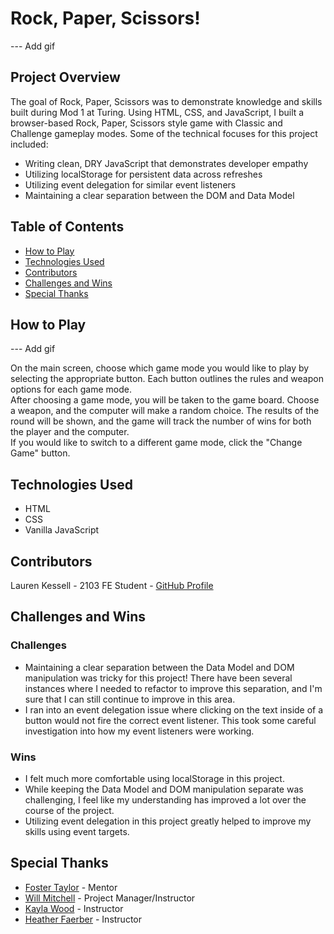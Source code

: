 # Rock, Paper, Scissors!

--- Add gif

## Project Overview

  The goal of Rock, Paper, Scissors was to demonstrate knowledge and skills built during Mod 1 at Turing. Using HTML, CSS, and JavaScript, I built a browser-based Rock, Paper, Scissors style game with Classic and Challenge gameplay modes. Some of the technical focuses for this project included:
  - Writing clean, DRY JavaScript that demonstrates developer empathy
  - Utilizing localStorage for persistent data across refreshes
  - Utilizing event delegation for similar event listeners
  - Maintaining a clear separation between the DOM and Data Model

## Table of Contents
  - <a href="#how-to-play">How to Play</a>
  - <a href="#technologies-used">Technologies Used</a>
  - <a href="#contributors">Contributors</a>
  - <a href="#challenges-wins">Challenges and Wins</a>
  - <a href="#special-thanks">Special Thanks</a>

## <a id="#how-to-play">How to Play</a>

--- Add gif

On the main screen, choose which game mode you would like to play by selecting the appropriate button. Each button outlines the rules and weapon options for each game mode.  
After choosing a game mode, you will be taken to the game board. Choose a weapon, and the computer will make a random choice. The results of the round will be shown, and the game will track the number of wins for both the player and the computer.  
If you would like to switch to a different game mode, click the "Change Game" button.

## <a id="#technologies-used">Technologies Used</a>
  - HTML
  - CSS
  - Vanilla JavaScript

## <a id="#contributors">Contributors</a>
Lauren Kessell - 2103 FE Student - [GitHub Profile](https://github.com/LKessell)

## <a id="#challenges-wins">Challenges and Wins</a>
### Challenges
  - Maintaining a clear separation between the Data Model and DOM manipulation was tricky for this project! There have been several instances where I needed to refactor to improve this separation, and I'm sure that I can still continue to improve in this area.
  - I ran into an event delegation issue where clicking on the text inside of a button would not fire the correct event listener. This took some careful investigation into how my event listeners were working. 
### Wins
  - I felt much more comfortable using localStorage in this project.
  - While keeping the Data Model and DOM manipulation separate was challenging, I feel like my understanding has improved a lot over the course of the project.
  - Utilizing event delegation in this project greatly helped to improve my skills using event targets.

## <a id="#special-thanks">Special Thanks</a>
  - [Foster Taylor](https://github.com/foster55f) - Mentor
  - [Will Mitchell](https://github.com/wvmitchell) - Project Manager/Instructor
  - [Kayla Wood](https://github.com/kaylaewood) - Instructor
  - [Heather Faerber](https://github.com/hfaerber) - Instructor
